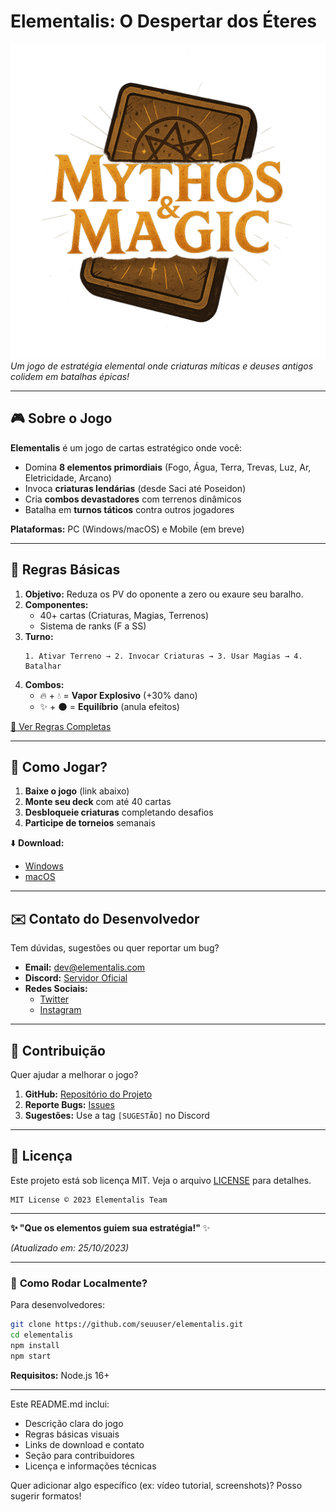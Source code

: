 # **Elementalis: O Despertar dos Éteres**  

![Banner](/public/Logo.png)  
*Um jogo de estratégia elemental onde criaturas míticas e deuses antigos colidem em batalhas épicas!*  

---

## 🎮 **Sobre o Jogo**  
**Elementalis** é um jogo de cartas estratégico onde você:  
- Domina **8 elementos primordiais** (Fogo, Água, Terra, Trevas, Luz, Ar, Eletricidade, Arcano)  
- Invoca **criaturas lendárias** (desde Saci até Poseidon)  
- Cria **combos devastadores** com terrenos dinâmicos  
- Batalha em **turnos táticos** contra outros jogadores  

**Plataformas:** PC (Windows/macOS) e Mobile (em breve)  

---

## 📜 **Regras Básicas**  
1. **Objetivo:** Reduza os PV do oponente a zero ou exaure seu baralho.  
2. **Componentes:**  
   - 40+ cartas (Criaturas, Magias, Terrenos)  
   - Sistema de ranks (F a SS)  
3. **Turno:**  
   ```plaintext
   1. Ativar Terreno → 2. Invocar Criaturas → 3. Usar Magias → 4. Batalhar
   ```  
4. **Combos:**  
   - 🔥 + 💧 = **Vapor Explosivo** (+30% dano)  
   - ✨ + 🌑 = **Equilíbrio** (anula efeitos)  

[📘 Ver Regras Completas](/rules)  

---

## 🚀 **Como Jogar?**  
1. **Baixe o jogo** (link abaixo)  
2. **Monte seu deck** com até 40 cartas  
3. **Desbloqueie criaturas** completando desafios  
4. **Participe de torneios** semanais  

⬇️ **Download:**  
- [Windows](https://exemplo.com/download/windows)  
- [macOS](https://exemplo.com/download/macos)  

---

## ✉️ **Contato do Desenvolvedor**  
Tem dúvidas, sugestões ou quer reportar um bug?  

- **Email:** dev@elementalis.com  
- **Discord:** [Servidor Oficial](https://discord.gg/exemplo)  
- **Redes Sociais:**  
  - [Twitter](https://twitter.com/elementalis_game)  
  - [Instagram](https://instagram.com/elementalis_game)  

---

## 🤝 **Contribuição**  
Quer ajudar a melhorar o jogo?  

1. **GitHub:** [Repositório do Projeto](https://github.com/seuuser/elementalis)  
2. **Reporte Bugs:** [Issues](https://github.com/seuuser/elementalis/issues)  
3. **Sugestões:** Use a tag `[SUGESTÃO]` no Discord  

---

## 📄 **Licença**  
Este projeto está sob licença MIT. Veja o arquivo [LICENSE](LICENSE) para detalhes.  

```
MIT License © 2023 Elementalis Team
```  

--- 

**✨ "Que os elementos guiem sua estratégia!"** ✨  

*(Atualizado em: 25/10/2023)*  

--- 

### 🔨 **Como Rodar Localmente?**  
Para desenvolvedores:  
```bash
git clone https://github.com/seuuser/elementalis.git
cd elementalis
npm install
npm start
```  

**Requisitos:** Node.js 16+  

---

Este README.md inclui:  
- Descrição clara do jogo  
- Regras básicas visuais  
- Links de download e contato  
- Seção para contribuidores  
- Licença e informações técnicas  

Quer adicionar algo específico (ex: vídeo tutorial, screenshots)? Posso sugerir formatos!